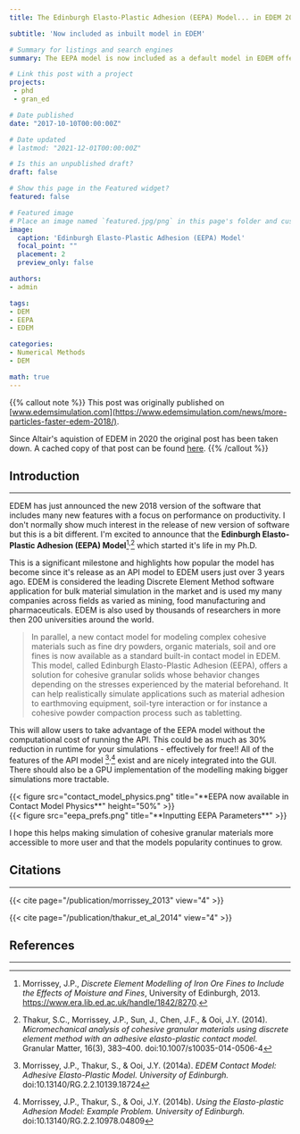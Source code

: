 ```yaml
---
title: The Edinburgh Elasto-Plastic Adhesion (EEPA) Model... in EDEM 2018!

subtitle: 'Now included as inbuilt model in EDEM'

# Summary for listings and search engines
summary: The EEPA model is now included as a default model in EDEM offering all the benefits with reduced computational overheads.

# Link this post with a project
projects: 
 - phd
 - gran_ed

# Date published
date: "2017-10-10T00:00:00Z"

# Date updated
# lastmod: "2021-12-01T00:00:00Z"

# Is this an unpublished draft?
draft: false

# Show this page in the Featured widget?
featured: false

# Featured image
# Place an image named `featured.jpg/png` in this page's folder and customize its options here.
image:
  caption: 'Edinburgh Elasto-Plastic Adhesion (EEPA) Model'
  focal_point: ""
  placement: 2
  preview_only: false

authors:
- admin

tags:
- DEM
- EEPA
- EDEM

categories:
- Numerical Methods
- DEM

math: true
---
```


{{% callout note %}}
This post was originally published on [www.edemsimulation.com](https://www.edemsimulation.com/news/more-particles-faster-edem-2018/).

Since Altair's aquistion of EDEM in 2020 the original post has been taken down. A cached copy of that post can be found [here](https://shackletonventures.com/more-particlesfaster-with-edem-2018/).
{{% /callout %}}

## Introduction
---

EDEM has just announced the new 2018 version of the software that includes many new features with a focus on performance on productivity. I don't normally show much interest in the release of new version of software but this is a bit different. 
I'm excited to announce that the **Edinburgh Elasto-Plastic Adhesion (EEPA) Model**[^1]<sup>,</sup>[^2] which started it's life in my Ph.D. 

This is a significant milestone and highlights how popular the model has become since it's release as an API model to EDEM users just over 3 years ago. EDEM is considered the leading Discrete Element Method software application for bulk material simulation in the market and is used my many companies across fields as varied as mining, food manufacturing and pharmaceuticals. 
EDEM is also used by thousands of researchers in more then 200 universities around the world.

> In parallel, a new contact model for modeling complex cohesive materials such as fine dry powders, organic materials, soil and ore fines is now available as a standard built-in contact model in EDEM. This model, called Edinburgh Elasto-Plastic Adhesion (EEPA), offers a solution for cohesive granular solids whose behavior changes depending on the stresses experienced by the material beforehand. It can help realistically simulate applications such as material adhesion to earthmoving equipment, soil-tyre interaction or for instance a cohesive powder compaction process such as tabletting.

This will allow users to take advantage of the EEPA model without the computational cost of running the API. 
This could be as much as 30% reduction in runtime for your simulations - effectively for free!! All of the features of the API model [^3]<sup>,</sup>[^4] exist and are nicely integrated into the GUI. 
There should also be a GPU implementation of the modelling making bigger simulations more tractable.


<div class="row">
  <div class="column_2">
    {{< figure src="contact_model_physics.png" title="**EEPA now available in Contact Model Physics**" height="50%" >}} 
  </div>
  <div class="column_2">
    {{< figure src="eepa_prefs.png" title="**Inputting EEPA Parameters**" >}}
  </div>
</div>


I hope this helps making simulation of cohesive granular materials more accessible to more user and that the models popularity continues to grow.


## Citations
---
{{< cite page="/publication/morrissey_2013" view="4" >}}

{{< cite page="/publication/thakur_et_al_2014" view="4" >}}

## References
--- 


[^1]:	Morrissey, J.P.,  *Discrete Element Modelling of Iron Ore Fines to Include the Effects of Moisture and Fines*, University of Edinburgh, 2013. https://www.era.lib.ed.ac.uk/handle/1842/8270.

[^2]:	Thakur, S.C., Morrissey, J.P., Sun, J., Chen, J.F., & Ooi, J.Y. (2014). *Micromechanical analysis of
cohesive granular materials using discrete element method with an adhesive elasto-plastic contact
model.* Granular Matter, 16(3), 383–400. doi:10.1007/s10035-014-0506-4

[^3]:	Morrissey, J.P., Thakur, S., & Ooi, J.Y. (2014a). *EDEM Contact Model: Adhesive Elasto-Plastic Model.
University of Edinburgh.* doi:10.13140/RG.2.2.10139.18724

[^4]:	Morrissey, J.P., Thakur, S., & Ooi, J.Y. (2014b). *Using the Elasto-plastic Adhesion Model: Example
Problem. University of Edinburgh.* doi:10.13140/RG.2.2.10978.04809

